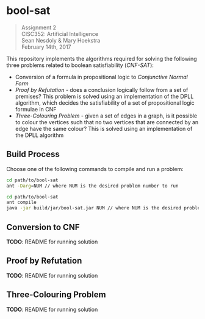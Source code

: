 # bool-sat

>Assignment 2  
>CISC352: Artificial Intelligence  
>Sean Nesdoly & Mary Hoekstra  
>February 14th, 2017

This repository implements the algorithms required for solving the following three problems related to boolean satisfiability (*CNF-SAT*):
- Conversion of a formula in propositional logic to *Conjunctive Normal Form*
- *Proof by Refutation* - does a conclusion logically follow from a set of premises? This problem is solved using an implementation of the DPLL algorithm, which decides the satisfiability of a set of propositional logic formulae in CNF
- *Three-Colouring Problem* - given a set of edges in a graph, is it possible to colour the vertices such that no two vertices that are connected by an edge have the same colour? This is solved using an implementation of the DPLL algorithm

## Build Process

Choose one of the following commands to compile and run a problem:

```bash
cd path/to/bool-sat
ant -Darg=NUM // where NUM is the desired problem number to run
```

```bash
cd path/to/bool-sat
ant compile
java -jar build/jar/bool-sat.jar NUM // where NUM is the desired problem number to run
```

## Conversion to CNF
**TODO**: README for running solution

## Proof by Refutation
**TODO**: README for running solution

## Three-Colouring Problem
**TODO**: README for running solution
